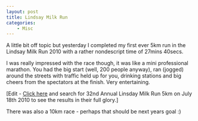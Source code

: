 ```yaml
---
layout: post
title: Lindsay Milk Run
categories:
    - Misc
---
```


A little bit off topic but yesterday I completed my first ever 5km run in the Lindsay Milk Run 2010 with a rather nondescript time of 27mins 40secs.

I was really impressed with the race though, it was like a mini professional marathon.  You had the big start (well, 200 people anyway), ran (jogged) around the streets with traffic held up for you, drinking stations and big cheers from the spectators at the finish.  Very entertaining.

[Edit - [Click here](http://www.chiptimeresults.com/results/) and search for 32nd Annual Linsday Milk Run 5km on July 18th 2010 to see the results in their full glory.]

There was also a 10km race - perhaps that should be next years goal :)